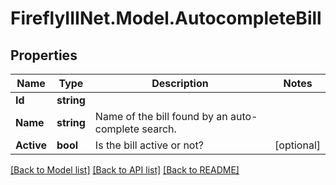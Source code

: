 # FireflyIIINet.Model.AutocompleteBill

## Properties

Name | Type | Description | Notes
------------ | ------------- | ------------- | -------------
**Id** | **string** |  | 
**Name** | **string** | Name of the bill found by an auto-complete search. | 
**Active** | **bool** | Is the bill active or not? | [optional] 

[[Back to Model list]](../README.md#documentation-for-models) [[Back to API list]](../README.md#documentation-for-api-endpoints) [[Back to README]](../README.md)

